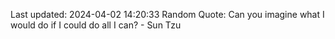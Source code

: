 Last updated: 2024-04-02 14:20:33
Random Quote: Can you imagine what I would do if I could do all I can? - Sun Tzu